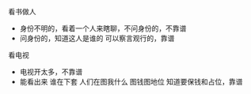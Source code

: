 
看书做人
- 身份不明的，看着一个人来瞎聊，不问身份的，不靠谱
- 问身份的，知道这人是谁的 可以察言观行的，靠谱

看电视
- 电视开太多，不靠谱
- 能看出来 谁在下套 人们在图我什么 图钱图地位 知道要保钱和占位，靠谱


